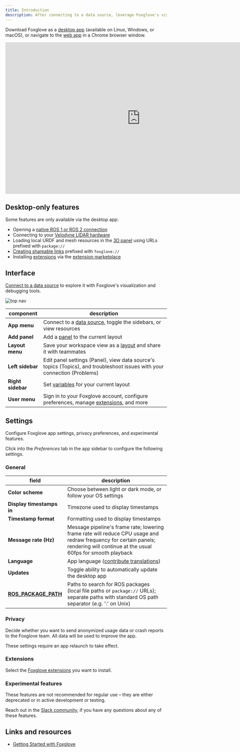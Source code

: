 ```yaml
---
title: Introduction
description: After connecting to a data source, leverage Foxglove's visualization and debugging tools to start exploring your data.
---
```


Download Foxglove as a [desktop app](https://foxglove.dev/download) (available on Linux, Windows, or macOS), or navigate to the [web app](https://studio.foxglove.dev) in a Chrome browser window.

<iframe
  className="max-w-full max-h-full"
  width="840"
  height="472"
  src="https://www.youtube.com/embed/ySVzQ3iFw90"
  title="YouTube video player – Getting Started with Foxglove Studio"
  frameBorder="0"
  allow="accelerometer; autoplay; clipboard-write; encrypted-media; gyroscope; picture-in-picture"
  allowFullScreen
></iframe>

## Desktop-only features

Some features are only available via the desktop app:

- Opening a [native ROS 1 or ROS 2 connection](../connecting-to-data/frameworks/ros1#native)
- Connecting to your [Velodyne LIDAR hardware](../connecting-to-data/frameworks/velodyne)
- Loading local URDF and mesh resources in the [3D panel](./panels/3d) using URLs prefixed with `package://`
- [Creating shareable links](./shareable-links) prefixed with `foxglove://`
- Installing [extensions](../extensions/introduction) via the [extension marketplace](https://github.com/foxglove/studio-extension-marketplace)

## Interface

[Connect to a data source](../connecting-to-data/introduction) to explore it with Foxglove's visualization and debugging tools.

![top nav](/img/docs/visualizing/navigation.jpeg)

| component         | description                                                                                                              |
| ----------------- | ------------------------------------------------------------------------------------------------------------------------ |
| **App menu**      | Connect to a [data source](/connecting-to-data/introduction#data-sources), toggle the sidebars, or view resources   |
| **Add panel**     | Add a [panel](/visualization/panels/introduction) to the current layout                                             |
| **Layout menu**   | Save your workspace view as a [layout](/visualizing/layouts) and share it with teammates                            |
| **Left sidebar**  | Edit panel settings (Panel), view data source's topics (Topics), and troubleshoot issues with your connection (Problems) |
| **Right sidebar** | Set [variables](/visualizing/variables) for your current layout                                                     |
| **User menu**     | Sign in to your Foxglove account, configure preferences, manage [extensions](/extensions/getting-started), and more |

## Settings

Configure Foxglove app settings, privacy preferences, and experimental features.

Click into the _Preferences_ tab in the app sidebar to configure the following settings.

### General

| field                                                                                  | description                                                                                                                                                                      |
| -------------------------------------------------------------------------------------- | -------------------------------------------------------------------------------------------------------------------------------------------------------------------------------- |
| **Color scheme**                                                                       | Choose between light or dark mode, or follow your OS settings                                                                                                                    |
| **Display timestamps in**                                                              | Timezone used to display timestamps                                                                                                                                              |
| **Timestamp format**                                                                   | Formatting used to display timestamps                                                                                                                                            |
| **Message rate (Hz)**                                                                  | Message pipeline's frame rate; lowering frame rate will reduce CPU usage and redraw frequency for certain panels; rendering will continue at the usual 60fps for smooth playback |
| **Language**                                                                           | App language ([contribute translations](https://github.com/foxglove/studio/blob/main/CONTRIBUTING.md#localization))                                                              |
| **Updates**                                                                            | Toggle ability to automatically update the desktop app                                                                                                                           |
| [**ROS_PACKAGE_PATH**](https://wiki.ros.org/ROS/EnvironmentVariables#ROS_PACKAGE_PATH) | Paths to search for ROS packages (local file paths or `package://` URLs); separate paths with standard OS path separator (e.g. ':' on Unix)                                      |

### Privacy

Decide whether you want to send anonymized usage data or crash reports to the Foxglove team. All data will be used to improve the app.

These settings require an app relaunch to take effect.

### Extensions

Select the [Foxglove extensions](/extensions/getting-started) you want to install.

### Experimental features

These features are not recommended for regular use – they are either deprecated or in active development or testing.

Reach out in the [Slack community](/join-slack), if you have any questions about any of these features.

## Links and resources
- [Getting Started with Foxglove](https://www.youtube.com/watch?v=ySVzQ3iFw90)
